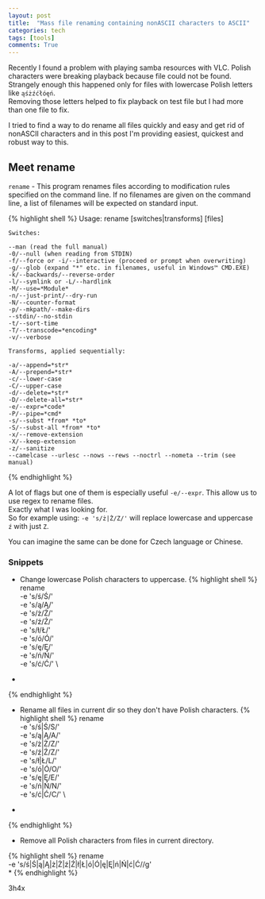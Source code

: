 ```yaml
---
layout: post
title:  "Mass file renaming containing nonASCII characters to ASCII"
categories: tech
tags: [tools]
comments: True
---
```

Recently I found a problem with playing samba resources with VLC. Polish characters were breaking playback because
file could not be found. Strangely enough this happened only for files with lowercase Polish letters like `ąśżźćłóęń`.  
Removing those letters helped to fix playback on test file but I had more than one file to fix.

I tried to find a way to do rename all files quickly and easy and get rid of nonASCII characters and in this post I'm
providing easiest, quickest and robust way to this.

<!-- readmore -->

## Meet rename
`rename` - This program renames files according to modification rules specified on the command line. If no filenames are given on the command line, a list of filenames will be expected on
       standard input.
       
{% highlight shell %}
Usage:
    rename [switches|transforms] [files]

    Switches:

    --man (read the full manual)
    -0/--null (when reading from STDIN)
    -f/--force or -i/--interactive (proceed or prompt when overwriting)
    -g/--glob (expand "*" etc. in filenames, useful in Windows™ CMD.EXE)
    -k/--backwards/--reverse-order
    -l/--symlink or -L/--hardlink
    -M/--use=*Module*
    -n/--just-print/--dry-run
    -N/--counter-format
    -p/--mkpath/--make-dirs
    --stdin/--no-stdin
    -t/--sort-time
    -T/--transcode=*encoding*
    -v/--verbose

    Transforms, applied sequentially:

    -a/--append=*str*
    -A/--prepend=*str*
    -c/--lower-case
    -C/--upper-case
    -d/--delete=*str*
    -D/--delete-all=*str*
    -e/--expr=*code*
    -P/--pipe=*cmd*
    -s/--subst *from* *to*
    -S/--subst-all *from* *to*
    -x/--remove-extension
    -X/--keep-extension
    -z/--sanitize
    --camelcase --urlesc --nows --rews --noctrl --nometa --trim (see manual)
{% endhighlight %}

A lot of flags but one of them is especially useful `-e/--expr`. This allow us to use regex to rename files.  
Exactly what I was looking for.  
So for example using:
`-e 's/ż|Ż/Z/'` will replace lowercase and uppercase `ź` with just `Z`. 

You can imagine the same can be done for Czech language or Chinese.

### Snippets

- Change lowercase Polish characters to uppercase.
{% highlight shell %}
rename \
-e 's/ś/Ś/' \
-e 's/ą/Ą/' \
-e 's/ż/Ż/' \
-e 's/ź/Ź/' \
-e 's/ł/Ł/' \
-e 's/ó/Ó/' \
-e 's/ę/Ę/' \
-e 's/ń/Ń/' \
-e 's/ć/Ć/' \
*
{% endhighlight %}
- Rename all files in current dir so they don't have Polish characters. 
{% highlight shell %}
rename \
-e 's/ś|Ś/S/' \
-e 's/ą|Ą/A/' \
-e 's/ż|Ż/Z/' \
-e 's/ź|Ź/Z/' \
-e 's/ł|Ł/L/' \
-e 's/ó|Ó/O/' \
-e 's/ę|Ę/E/' \
-e 's/ń|Ń/N/' \
-e 's/ć|Ć/C/' \
*
{% endhighlight %}

- Remove all Polish characters from files in current directory.

{% highlight shell %}
rename \
-e 's/ś|Ś|ą|Ą|ż|Ż|ź|Ź|ł|Ł|ó|Ó|ę|Ę|ń|Ń|ć|Ć//g' \
*
{% endhighlight %}


3h4x
